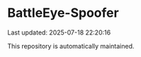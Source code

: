 # BattleEye-Spoofer

Last updated: 2025-07-18 22:20:16

This repository is automatically maintained.
